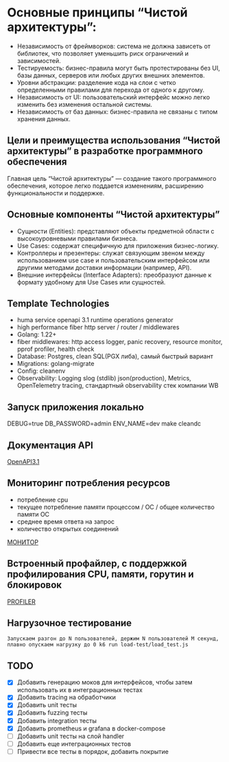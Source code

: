 # Основные принципы “Чистой архитектуры”:

- Независимость от фреймворков: система не должна зависеть от библиотек, что позволяет уменьшить риск ограничений и зависимостей.
- Тестируемость: бизнес-правила могут быть протестированы без UI, базы данных, серверов или любых других внешних элементов.
- Уровни абстракции: разделение кода на слои с четко определенными правилами для перехода от одного к другому.
- Независимость от UI: пользовательский интерфейс можно легко изменить без изменения остальной системы.
- Независимость от баз данных: бизнес-правила не связаны с типом хранения данных.

## Цели и преимущества использования “Чистой архитектуры” в разработке программного обеспечения
Главная цель “Чистой архитектуры” — создание такого программного обеспечения, которое легко поддается изменениям, расширению функциональности и поддержке.

## Основные компоненты “Чистой архитектуры”
- Сущности (Entities): представляют объекты предметной области с высокоуровневыми правилами бизнеса.
- Use Cases: содержат специфичную для приложения бизнес-логику.
- Контроллеры и презентеры: служат связующим звеном между использованием use case и пользовательским интерфейсом или другими методами доставки информации (например, API).
- Внешние интерфейсы (Interface Adapters): преобразуют данные к формату удобному для Use Cases или сущностей.

## Template Technologies
- huma service openapi 3.1 runtime operations generator
- high performance fiber http server / router / middlewares
- Golang: 1.22+
- fiber middlewares: http access logger, panic recovery, resource monitor, pprof profiler, health check
- Database: Postgres, clean SQL(PGX либа), самый быстрый вариант
- Migrations: golang-migrate
- Config: cleanenv
- Observability: Logging slog (stdlib) json(production), Metrics, OpenTelemetry tracing, стандартный observability стек компании WB

##  Запуск приложения локально
DEBUG=true DB_PASSWORD=admin ENV_NAME=dev make cleandc

## Документация API
[OpenAPI3.1](http://127.0.0.1:9000/docs)

## Мониторинг потребления ресурсов
- потребление cpu
- текущее потребление памяти процессом / ОС / общее количество памяти OC
- среднее время ответа на запрос
- количество открытых соединений

[МОНИТОР](http://127.0.0.1:9000/monitor)

## Встроенный профайлер, с поддержкой профилирования CPU, памяти, горутин и блокировок
[PROFILER](http://127.0.0.1:9000/debug/pprof/)

## Нагрузочное тестирование
`
Запускаем разгон до N пользователей, держим N пользователей M секунд, плавно опускаем нагрузку до 0
k6 run load-test/load_test.js
`

## TODO
- [x] Добавить генерацию моков для интерфейсов, чтобы затем использовать их в интеграционных тестах
- [x] Добавить tracing на обработчики
- [x] Добавить unit тесты
- [x] Добавить fuzzing тесты
- [x] Добавить integration тесты
- [x] Добавить prometheus и grafana в docker-compose
- [ ] Добавить unit тесты на слой handler
- [ ] Добавить еще интеграционных тестов
- [ ] Привести все тесты в порядок, добавить покрытие
